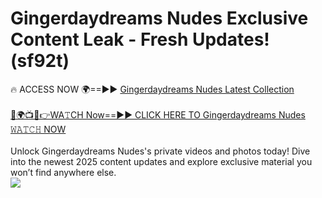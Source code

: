 # Gingerdaydreams Nudes Exclusive Content Leak - Fresh Updates! (sf92t)

🔥 ACCESS NOW 🌍==►► <a href="https://tinyurl.com/2mz8nhtm" rel="nofollow">Gingerdaydreams Nudes Latest Collection</a>
<br><br>
[🔴🌍📺📱👉WA𝚃CH Now==►► CLICK HERE TO Gingerdaydreams Nudes 𝚆𝙰𝚃𝙲𝙷 NOW](https://tinyurl.com/2mz8nhtm)
<br><br>
Unlock Gingerdaydreams Nudes's private videos and photos today! Dive into the newest 2025 content updates and explore exclusive material you won’t find anywhere else.
<br>
<a href="https://tinyurl.com/2mz8nhtm" rel="nofollow" data-target="animated-image.originalLink"><img src="https://camo.githubusercontent.com/8a4f000d20f83aca3bf7ec5f350d767afa0574a8a352519fd8cfa583a6f93a33/68747470733a2f2f692e696d6775722e636f6d2f644a486b345a712e676966" data-canonical-src="https://i.imgur.com/dJHk4Zq.gif" style="max-width: 100%; display: inline-block;" data-target="animated-image.originalImage"></a>
<br>
